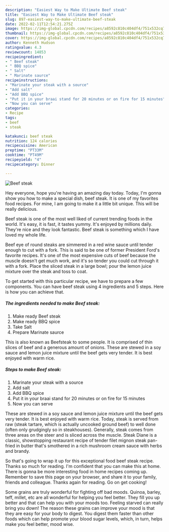 ```yaml
---
description: "Easiest Way to Make Ultimate Beef steak"
title: "Easiest Way to Make Ultimate Beef steak"
slug: 897-easiest-way-to-make-ultimate-beef-steak
date: 2022-02-11T12:54:21.275Z
image: https://img-global.cpcdn.com/recipes/a8592c810c404df4/751x532cq70/beef-steak-recipe-main-photo.jpg
thumbnail: https://img-global.cpcdn.com/recipes/a8592c810c404df4/751x532cq70/beef-steak-recipe-main-photo.jpg
cover: https://img-global.cpcdn.com/recipes/a8592c810c404df4/751x532cq70/beef-steak-recipe-main-photo.jpg
author: Kenneth Hudson
ratingvalue: 4.3
reviewcount: 14853
recipeingredient:
- " Beef steak"
- " BBQ spice"
- " Salt"
- " Marinate saurce"
recipeinstructions:
- "Marinate your steak with a source"
- "Add salt"
- "Add BBQ spice"
- "Put it in your braai stand for 20 minutes or on fire for 15 minutes"
- "Now you can serve"
categories:
- Recipe
tags:
- beef
- steak

katakunci: beef steak 
nutrition: 124 calories
recipecuisine: American
preptime: "PT33M"
cooktime: "PT49M"
recipeyield: "4"
recipecategory: Dinner

---
```



![Beef steak](https://img-global.cpcdn.com/recipes/a8592c810c404df4/751x532cq70/beef-steak-recipe-main-photo.jpg)

Hey everyone, hope you're having an amazing day today. Today, I'm gonna show you how to make a special dish, beef steak. It is one of my favorites food recipes. For mine, I am going to make it a little bit unique. This will be really delicious.

Beef steak is one of the most well liked of current trending foods in the world. It's easy, it is fast, it tastes yummy. It's enjoyed by millions daily. They're nice and they look fantastic. Beef steak is something which I have loved my whole life.

Beef eye of round steaks are simmered in a red wine sauce until tender enough to cut with a fork. This is said to be one of former President Ford&#39;s favorite recipes. It&#39;s one of the most expensive cuts of beef because the muscle doesn&#39;t get much work, and it&#39;s so tender you could cut through it with a fork. Place the sliced steak in a large bowl; pour the lemon juice mixture over the steak and toss to coat.


To get started with this particular recipe, we have to prepare a few components. You can have beef steak using 4 ingredients and 5 steps. Here is how you can achieve that.

<!--inarticleads1-->

##### The ingredients needed to make Beef steak:

1. Make ready  Beef steak
1. Make ready  BBQ spice
1. Take  Salt
1. Prepare  Marinate saurce


This is also known as Beefsteak to some people. It is comprised of thin slices of beef and a generous amount of onions. These are stewed in a soy sauce and lemon juice mixture until the beef gets very tender. It is best enjoyed with warm rice. 

<!--inarticleads2-->

##### Steps to make Beef steak:

1. Marinate your steak with a source
1. Add salt
1. Add BBQ spice
1. Put it in your braai stand for 20 minutes or on fire for 15 minutes
1. Now you can serve


These are stewed in a soy sauce and lemon juice mixture until the beef gets very tender. It is best enjoyed with warm rice. Today, steak is served from raw (steak tartare, which is actually uncooked ground beef) to well done (often only grudgingly so in steakhouses). Generally, steak comes from three areas on the steer and is sliced across the muscle. Steak Diane is a classic, showstopping restaurant recipe of tender filet mignon steak pan-fried in butter that&#39;s smothered in a rich mushroom cream sauce with herbs and brandy. 

So that's going to wrap it up for this exceptional food beef steak recipe. Thanks so much for reading. I'm confident that you can make this at home. There is gonna be more interesting food in home recipes coming up. Remember to save this page on your browser, and share it to your family, friends and colleague. Thanks again for reading. Go on get cooking!

Some grains are truly wonderful for fighting off bad moods. Quinoa, barley, teff, millet, etc are all wonderful for helping you feel better. They fill you up better and that can help you with your moods too. Feeling starved can really bring you down! The reason these grains can improve your mood is that they are easy for your body to digest. You digest them faster than other foods which can help promote your blood sugar levels, which, in turn, helps make you feel better, mood wise.
